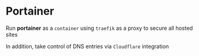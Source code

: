 # Portainer

Run **portainer** as a `container` using `traefik` as a proxy to secure all hosted sites

In addition, take control of DNS entries via `Cloudflare` integration
